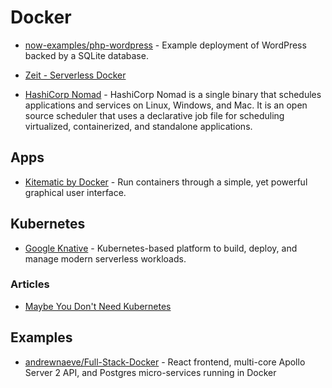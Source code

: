 # Docker

- [now-examples/php-wordpress](https://github.com/zeit/now-examples/tree/master/php-wordpress) - Example deployment of WordPress backed by a SQLite database.

- [Zeit - Serverless Docker](https://zeit.co/blog/serverless-docker)

- [HashiCorp Nomad](https://www.nomadproject.io/) - HashiCorp Nomad is a single binary that schedules applications and services on Linux, Windows, and Mac. It is an open source scheduler that uses a declarative job file for scheduling virtualized, containerized, and standalone applications.

## Apps

- [Kitematic by Docker](https://kitematic.com/) - Run containers through a simple, yet powerful graphical user interface.

## Kubernetes

- [Google Knative](https://cloud.google.com/knative/) - Kubernetes-based platform to build, deploy, and manage modern serverless workloads.

### Articles

- [Maybe You Don't Need Kubernetes](https://matthias-endler.de/2019/maybe-you-dont-need-kubernetes/)

## Examples

- [andrewnaeve/Full-Stack-Docker](https://github.com/andrewnaeve/Full-Stack-Docker) - React frontend, multi-core Apollo Server 2 API, and Postgres micro-services running in Docker
